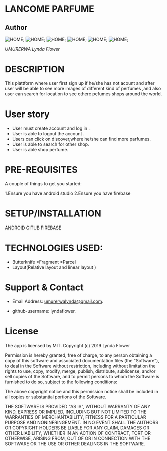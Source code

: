 # LANCOME PARFUME 
## Author

![HOME](src/main/resources/public/images/Home.png);
![HOME](src/main/resources/public/images/Successfull.png);
![HOME](src/main/resources/public/images/result.png);
![HOME](src/main/resources/public/images/squad.png);
![HOME](src/main/resources/public/images/Squad-form.png);
![HOME](src/main/resources/public/images/squad.png);

*UMURERWA Lynda Flower*

# DESCRIPTION

This plattform where user first sign up if he/she has not acount and after user will be able to see more images of different kind of perfumes ,and also user can search for location to see otherc pefumes shops around the world.
# User story
* User must create account and log in .
* User is able to logout the account .
* Users can click on discover,where he/she can find more parfumes.
* User is able to search for other shop.
* User is able shop perfume.


# PRE-REQUISITES

A couple of things to get you started:

1.Ensure you have android studio 
2.Ensure you have firebase

# SETUP/INSTALLATION
ANDROID
GITUB
FIREBASE

# TECHNOLOGIES USED:

* Butterknife
*Fragment 
*Parcel
* Layout(Relative layout and linear layout )

# Support & Contact
  
*  Email Address: umurerwalynda@gmail.com.
  
* github-username: lyndaflower.


# License

The app is licensed by MIT. Copyright (c) 2019 Lynda Flower

Permission is hereby granted, free of charge, to any person obtaining a copy
of this software and associated documentation files (the "Software"), to deal
in the Software without restriction, including without limitation the rights
to use, copy, modify, merge, publish, distribute, sublicense, and/or sell
copies of the Software, and to permit persons to whom the Software is
furnished to do so, subject to the following conditions:

The above copyright notice and this permission notice shall be included in all
copies or substantial portions of the Software.

THE SOFTWARE IS PROVIDED "AS IS", WITHOUT WARRANTY OF ANY KIND, EXPRESS OR
IMPLIED, INCLUDING BUT NOT LIMITED TO THE WARRANTIES OF MERCHANTABILITY,
FITNESS FOR A PARTICULAR PURPOSE AND NONINFRINGEMENT. IN NO EVENT SHALL THE
AUTHORS OR COPYRIGHT HOLDERS BE LIABLE FOR ANY CLAIM, DAMAGES OR OTHER
LIABILITY, WHETHER IN AN ACTION OF CONTRACT, TORT OR OTHERWISE, ARISING FROM,
OUT OF OR IN CONNECTION WITH THE SOFTWARE OR THE USE OR OTHER DEALINGS IN THE
SOFTWARE.

